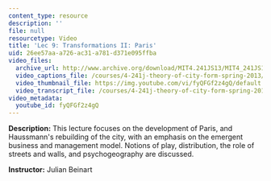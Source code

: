 ```yaml
---
content_type: resource
description: ''
file: null
resourcetype: Video
title: 'Lec 9: Transformations II: Paris'
uid: 26ee57aa-a726-ac31-a781-d371e095ffba
video_files:
  archive_url: http://www.archive.org/download/MIT4.241JS13/MIT4_241JS13_lec09_300k.mp4
  video_captions_file: /courses/4-241j-theory-of-city-form-spring-2013/1dc28fc9bbb45c2595e802007c5b3ade_fyQFGf2z4gQ.vtt
  video_thumbnail_file: https://img.youtube.com/vi/fyQFGf2z4gQ/default.jpg
  video_transcript_file: /courses/4-241j-theory-of-city-form-spring-2013/6781b9058e02435e0bc16ec24d343ac9_fyQFGf2z4gQ.pdf
video_metadata:
  youtube_id: fyQFGf2z4gQ
---
```


**Description:** This lecture focuses on the development of Paris, and Haussmann's rebuilding of the city, with an emphasis on the emergent business and management model. Notions of play, distribution, the role of streets and walls, and psychogeography are discussed.

**Instructor:** Julian Beinart